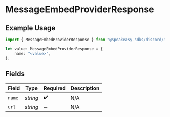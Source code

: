 # MessageEmbedProviderResponse

## Example Usage

```typescript
import { MessageEmbedProviderResponse } from "@speakeasy-sdks/discord/models/components";

let value: MessageEmbedProviderResponse = {
    name: "<value>",
};
```

## Fields

| Field              | Type               | Required           | Description        |
| ------------------ | ------------------ | ------------------ | ------------------ |
| `name`             | *string*           | :heavy_check_mark: | N/A                |
| `url`              | *string*           | :heavy_minus_sign: | N/A                |